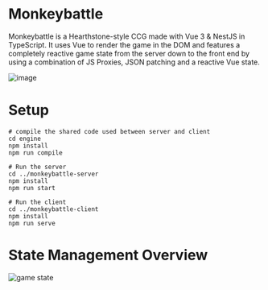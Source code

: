 # Monkeybattle

Monkeybattle is a Hearthstone-style CCG made with Vue 3 & NestJS in TypeScript. It uses Vue to render the game in the DOM and features a completely reactive game state from the server down to the front end by using a combination of JS Proxies, JSON patching and a reactive Vue state.  

![image](https://user-images.githubusercontent.com/50021387/184352031-5b9542e5-f7ae-4a5d-b343-511b51f0b748.png)

# Setup

```
# compile the shared code used between server and client
cd engine
npm install
npm run compile

# Run the server
cd ../monkeybattle-server
npm install
npm run start

# Run the client
cd ../monkeybattle-client
npm install
npm run serve
```

# State Management Overview

![game state](https://user-images.githubusercontent.com/50021387/184360079-d55741b4-8566-4ad2-8f70-3dc8c041fd46.png)
